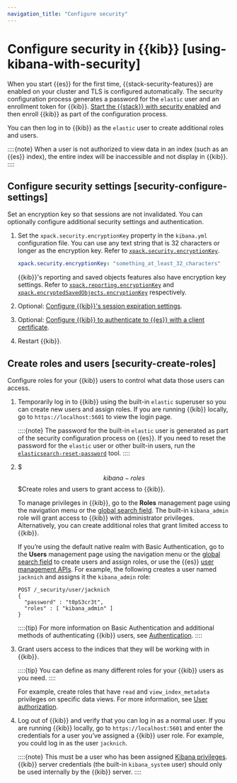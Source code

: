 ```yaml
---
navigation_title: "Configure security"
---
```


# Configure security in {{kib}} [using-kibana-with-security]


When you start {{es}} for the first time, {{stack-security-features}} are enabled on your cluster and TLS is configured automatically. The security configuration process generates a password for the `elastic` user and an enrollment token for {{kib}}. [Start the {{stack}} with security enabled](../../../deploy-manage/security/security-certificates-keys.md) and then enroll {{kib}} as part of the configuration process.

You can then log in to {{kib}} as the `elastic` user to create additional roles and users.

::::{note} 
When a user is not authorized to view data in an index (such as an {{es}} index), the entire index will be inaccessible and not display in {{kib}}.
::::



## Configure security settings [security-configure-settings] 

Set an encryption key so that sessions are not invalidated. You can optionally configure additional security settings and authentication.

1. Set the `xpack.security.encryptionKey` property in the `kibana.yml` configuration file. You can use any text string that is 32 characters or longer as the encryption key. Refer to [`xpack.security.encryptionKey`](kibana://docs/reference/configuration-reference/security-settings.md#xpack-security-encryptionKey).

    ```yaml
    xpack.security.encryptionKey: "something_at_least_32_characters"
    ```

    {{kib}}'s reporting and saved objects features also have encryption key settings. Refer to [`xpack.reporting.encryptionKey`](kibana://docs/reference/configuration-reference/reporting-settings.md#xpack-reporting-encryptionKey) and [`xpack.encryptedSavedObjects.encryptionKey`](kibana://docs/reference/configuration-reference/security-settings.md#xpack-encryptedSavedObjects-encryptionKey) respectively.

2. Optional: [Configure {{kib}}'s session expiration settings](../../../deploy-manage/security/kibana-session-management.md).
3. Optional: [Configure {{kib}} to authenticate to {{es}} with a client certificate](../../../deploy-manage/security/secure-cluster-communications.md).
4. Restart {{kib}}.


## Create roles and users [security-create-roles] 

Configure roles for your {{kib}} users to control what data those users can access.

1. Temporarily log in to {{kib}} using the built-in `elastic` superuser so you can create new users and assign roles. If you are running {{kib}} locally, go to `https://localhost:5601` to view the login page.

    ::::{note} 
    The password for the built-in `elastic` user is generated as part of the security configuration process on {{es}}. If you need to reset the password for the `elastic` user or other built-in users, run the [`elasticsearch-reset-password`](elasticsearch://docs/reference/elasticsearch/command-line-tools/reset-password.md) tool.
    ::::

2. $$$kibana-roles$$$Create roles and users to grant access to {{kib}}.

    To manage privileges in {{kib}}, go to the **Roles** management page using the navigation menu or the [global search field](/explore-analyze/find-and-organize/find-apps-and-objects.md). The built-in `kibana_admin` role will grant access to {{kib}} with administrator privileges. Alternatively, you can create additional roles that grant limited access to {{kib}}.

    If you’re using the default native realm with Basic Authentication, go to the **Users** management page using the navigation menu or the [global search field](/explore-analyze/find-and-organize/find-apps-and-objects.md) to create users and assign roles, or use the {{es}} [user management APIs](https://www.elastic.co/docs/api/doc/elasticsearch/group/endpoint-security). For example, the following creates a user named `jacknich` and assigns it the `kibana_admin` role:

    ```console
    POST /_security/user/jacknich
    {
      "password" : "t0pS3cr3t",
      "roles" : [ "kibana_admin" ]
    }
    ```

    ::::{tip} 
    For more information on Basic Authentication and additional methods of authenticating {{kib}} users, see [Authentication](../../../deploy-manage/users-roles/cluster-or-deployment-auth/user-authentication.md).
    ::::

3. Grant users access to the indices that they will be working with in {{kib}}.

    ::::{tip} 
    You can define as many different roles for your {{kib}} users as you need.
    ::::


    For example, create roles that have `read` and `view_index_metadata` privileges on specific data views. For more information, see [User authorization](../../../deploy-manage/users-roles/cluster-or-deployment-auth/user-roles.md).

4. Log out of {{kib}} and verify that you can log in as a normal user. If you are running {{kib}} locally, go to `https://localhost:5601` and enter the credentials for a user you’ve assigned a {{kib}} user role. For example, you could log in as the user `jacknich`.

    ::::{note} 
    This must be a user who has been assigned [Kibana privileges](../../../deploy-manage/users-roles/cluster-or-deployment-auth/kibana-privileges.md). {{kib}} server credentials (the built-in `kibana_system` user) should only be used internally by the {{kib}} server.
    ::::








